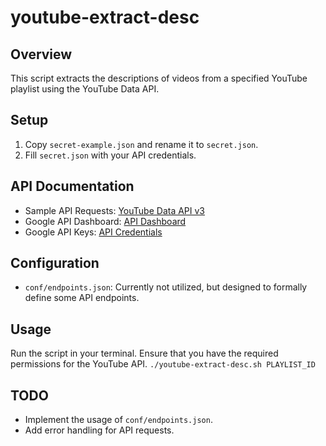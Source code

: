 # youtube-extract-desc

## Overview
This script extracts the descriptions of videos from a specified YouTube playlist using the YouTube Data API.

## Setup
1. Copy `secret-example.json` and rename it to `secret.json`.
2. Fill `secret.json` with your API credentials.

## API Documentation
- Sample API Requests: [YouTube Data API v3](https://developers.google.com/youtube/v3/sample_requests)
- Google API Dashboard: [API Dashboard](https://console.cloud.google.com/apis/dashboard)
- Google API Keys: [API Credentials](https://console.cloud.google.com/apis/credentials)

## Configuration
- `conf/endpoints.json`: Currently not utilized, but designed to formally define some API endpoints.

## Usage
Run the script in your terminal. Ensure that you have the required permissions for the YouTube API.
`./youtube-extract-desc.sh PLAYLIST_ID`

## TODO
- Implement the usage of `conf/endpoints.json`.
- Add error handling for API requests.

